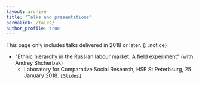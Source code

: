 ```yaml
---
layout: archive
title: "Talks and presentations"
permalink: /talks/
author_profile: true
---
```



<!-- {% for post in site.talks reversed %}
  {% include archive-single-talk.html %}
{% endfor %}
 -->

 This page only includes talks delivered in 2018 or later.
 {: .notice}
 
* "Ethnic hierarchy in the Russian labour market: A field experiment" (with Andrey Shcherbak)
  - Laboratory for Comparative Social Research, HSE St Peterbsurg, 25 January 2018. [`[Slides]`](../filestalks/hseJan2018slides.pdf)